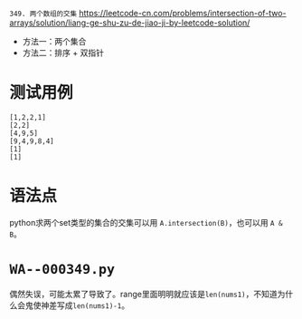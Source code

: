 
`349. 两个数组的交集` https://leetcode-cn.com/problems/intersection-of-two-arrays/solution/liang-ge-shu-zu-de-jiao-ji-by-leetcode-solution/
- 方法一：两个集合
- 方法二：排序 + 双指针

# 测试用例

```
[1,2,2,1]
[2,2]
[4,9,5]
[9,4,9,8,4]
[1]
[1]
```

# 语法点

python求两个set类型的集合的交集可以用 `A.intersection(B)`，也可以用 `A & B`。

# `WA--000349.py`

偶然失误，可能太累了导致了。range里面明明就应该是`len(nums1)`，不知道为什么会鬼使神差写成`len(nums1)-1`。
